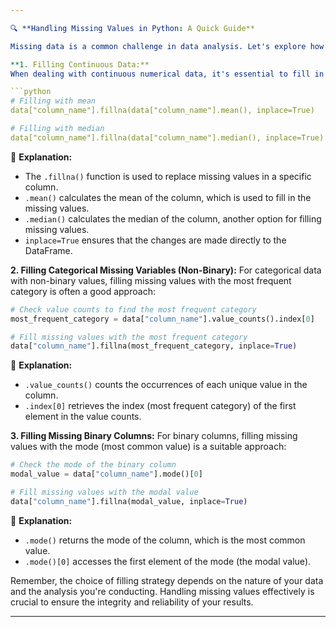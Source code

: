 ```yaml
---

🔍 **Handling Missing Values in Python: A Quick Guide**

Missing data is a common challenge in data analysis. Let's explore how to handle missing values in a Pandas DataFrame using Python. Here are some techniques for filling in missing values:

**1. Filling Continuous Data:**
When dealing with continuous numerical data, it's essential to fill in the missing values appropriately. Here's how to fill missing values in a column named "column_name" using both the mean and median:

```python
# Filling with mean
data["column_name"].fillna(data["column_name"].mean(), inplace=True)

# Filling with median
data["column_name"].fillna(data["column_name"].median(), inplace=True)
```

📝 **Explanation:**
- The `.fillna()` function is used to replace missing values in a specific column.
- `.mean()` calculates the mean of the column, which is used to fill in the missing values.
- `.median()` calculates the median of the column, another option for filling missing values.
- `inplace=True` ensures that the changes are made directly to the DataFrame.

**2. Filling Categorical Missing Variables (Non-Binary):**
For categorical data with non-binary values, filling missing values with the most frequent category is often a good approach:

```python
# Check value counts to find the most frequent category
most_frequent_category = data["column_name"].value_counts().index[0]

# Fill missing values with the most frequent category
data["column_name"].fillna(most_frequent_category, inplace=True)
```

📝 **Explanation:**
- `.value_counts()` counts the occurrences of each unique value in the column.
- `.index[0]` retrieves the index (most frequent category) of the first element in the value counts.

**3. Filling Missing Binary Columns:**
For binary columns, filling missing values with the mode (most common value) is a suitable approach:

```python
# Check the mode of the binary column
modal_value = data["column_name"].mode()[0]

# Fill missing values with the modal value
data["column_name"].fillna(modal_value, inplace=True)
```

📝 **Explanation:**
- `.mode()` returns the mode of the column, which is the most common value.
- `.mode()[0]` accesses the first element of the mode (the modal value).

Remember, the choice of filling strategy depends on the nature of your data and the analysis you're conducting. Handling missing values effectively is crucial to ensure the integrity and reliability of your results.

---
```

